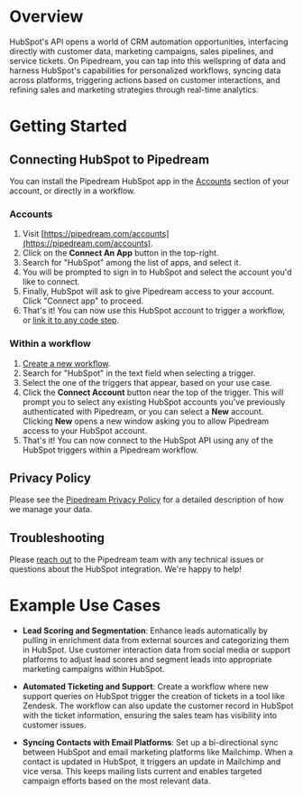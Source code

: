 # Overview

HubSpot's API opens a world of CRM automation opportunities, interfacing directly with customer data, marketing campaigns, sales pipelines, and service tickets. On Pipedream, you can tap into this wellspring of data and harness HubSpot's capabilities for personalized workflows, syncing data across platforms, triggering actions based on customer interactions, and refining sales and marketing strategies through real-time analytics.

# Getting Started

## Connecting HubSpot to Pipedream

You can install the Pipedream HubSpot app in the [Accounts](https://pipedream.com/accounts) section of your account, or directly in a workflow.

### Accounts

1. Visit [https://pipedream.com/accounts](https://pipedream.com/accounts).
2. Click on the **Connect An App** button in the top-right.
3. Search for "HubSpot" among the list of apps, and select it.
4. You will be prompted to sign in to HubSpot and select the account you'd like to connect.
5. Finally, HubSpot will ask to give Pipedream access to your account. Click "Connect app" to proceed.
6. That's it! You can now use this HubSpot account to trigger a workflow, or [link it to any code step](/connected-accounts/#connecting-accounts).

### Within a workflow

1. [Create a new workflow](https://pipedream.com/new).
2. Search for "HubSpot" in the text field when selecting a trigger.
3. Select the one of the triggers that appear, based on your use case.
4. Click the **Connect Account** button near the top of the trigger. This will prompt you to select any existing HubSpot accounts you've previously authenticated with Pipedream, or you can select a **New** account. Clicking **New** opens a new window asking you to allow Pipedream access to your HubSpot account.
5. That's it! You can now connect to the HubSpot API using any of the HubSpot triggers within a Pipedream workflow.

## Privacy Policy

Please see the [Pipedream Privacy Policy](https://pipedream.com/privacy) for a detailed description of how we manage your data.

## Troubleshooting

Please [reach out](https://pipedream.com/support/) to the Pipedream team with any technical issues or questions about the HubSpot integration. We're happy to help!

# Example Use Cases

- **Lead Scoring and Segmentation**: Enhance leads automatically by pulling in enrichment data from external sources and categorizing them in HubSpot. Use customer interaction data from social media or support platforms to adjust lead scores and segment leads into appropriate marketing campaigns within HubSpot.

- **Automated Ticketing and Support**: Create a workflow where new support queries on HubSpot trigger the creation of tickets in a tool like Zendesk. The workflow can also update the customer record in HubSpot with the ticket information, ensuring the sales team has visibility into customer issues.

- **Syncing Contacts with Email Platforms**: Set up a bi-directional sync between HubSpot and email marketing platforms like Mailchimp. When a contact is updated in HubSpot, it triggers an update in Mailchimp and vice versa. This keeps mailing lists current and enables targeted campaign efforts based on the most relevant data.